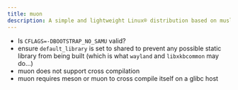 ```yaml
---
title: muon
description: A simple and lightweight Linux® distribution based on musl libc and toybox
---
```


- Is `CFLAGS=-DBOOTSTRAP_NO_SAMU` valid?
- ensure `default_library` is set to shared to prevent any possible static library from being built (which is what `wayland` and `libxkbcommon` may do...)
- muon does not support cross compilation
- muon requires meson or muon to cross compile itself on a glibc host
